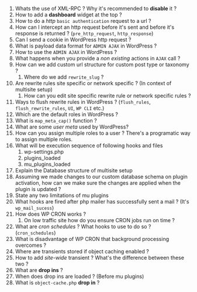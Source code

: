 1. Whats the use of XML-RPC ? Why it's recommended to **disable** it ?
2. How to add a **dashboard** widget at the top ?
3. How to do a *http* `basic authentication` request to a url ?
4. How can I intercept an http request before it's sent and before it's response is returned ? (`pre_http_request`, `http_response`)
5. Can I send a cookie in WordPress http request ?
6. What is payload data format for `ADMIN AJAX` in WordPress ?
7. How to use the `ADMIN AJAX` in WordPress ?
8. What happens when you provide a *non existing* actions in `AJAX` call ?
9. How can we add custom  url structure for custom post type or taxonomy ?
	1. Where do we add `rewrite_slug` ?
10. Are rewrite rules site specific or network specific ? (In context of multisite setup) 
	1. How can you edit site specific rewrite rule or network specific rules ?
11. Ways to flush rewrite rules in WordPress ? (`flush_rules`, `flush_rewrite_rules`, `UI`, `WP CLI` etc.)
12. Which are the default roles in WordPress ?
13. What is `map_meta_cap()` function ?
14. What are some *user meta* used by WordPress?
15. How can you assign multiple roles to a user ? There's a programatic way to assign multiple roles. 
16. What will be execution sequence of following hooks and files
	1. wp-settings.php
	2. plugins_loaded
	3. mu_plugins_loaded
17. Explain the Database structure of multisite setup
18. Assuming we made changes to our custom database schema on plugin activation, how can we make sure the changes are applied when the plugin is updated ?
19. State any two limitations of mu plugins
20. What hooks are fired after php mailer has successfully sent a mail ? (It's `wp_mail_sucess`)
21. How does WP CRON works ?
	1. On low traffic site how do you ensure CRON jobs run on time ?
22. What are *cron schedules* ? What hooks to use to do so ? (`cron_schedules`)
23. What is disadvantage of WP CRON that background processing overcomes ?
24. Where are transients stored if object caching enabled ?
25. How to add *site-wide* transient ? What's the difference between these two ?
26. What are **drop ins** ?
27. When does drop ins are loaded ? (Before mu plugins)
28. What is `object-cache.php` **drop in** ?